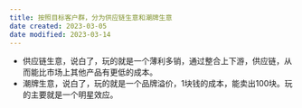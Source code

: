 ```yaml
---
title: 按照目标客户群，分为供应链生意和潮牌生意
date created: 2023-03-05
date modified: 2023-03-14
---
```

- 供应链生意，说白了，玩的就是一个薄利多销，通过整合上下游，供应链，从而能比市场上其他产品有更低的成本。
- 潮牌生意，说白了，玩的就是一个品牌溢价，1块钱的成本，能卖出100块。玩的主要就是一个明星效应。

